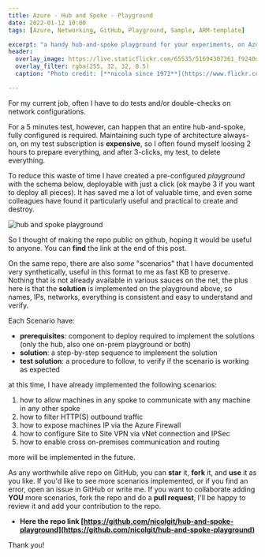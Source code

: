 ```yaml
---
title: Azure - Hub and Spoke - Playground
date: 2022-01-12 10:00
tags: [Azure, Networking, GitHub, Playground, Sample, ARM-template]

excerpt: "a handy hub-and-spoke playground for your experiments, on Azure."
header:
  overlay_image: https://live.staticflickr.com/65535/51694307361_f9240dfb59_k.jpg
  overlay_filter: rgba(255, 32, 32, 0.5)
  caption: "Photo credit: [**nicola since 1972**](https://www.flickr.com/photos/15216811@N06/51694307361)"

---
```


For my current job, often I have to do tests and/or double-checks on network configurations.

For a 5 minutes test, however, can happen that an entire hub-and-spoke, fully configured is required. Maintaining such type of architecture always-on, on my test subscription is **expensive**, so I often found myself loosing 2 hours to prepare everything, and after 3-clicks, my test, to delete everything.

To reduce this waste of time I have created a pre-configured _playground_  with the schema below, deployable with just a click (ok maybe 3 if you want to deploy all pieces). It has saved me a lot of valuable time, and even some colleagues have found it particularly useful and practical to create and destroy.

![hub and spoke playground](https://raw.githubusercontent.com/nicolgit/hub-and-spoke-playground/main/images/architecture.png)

So I thought of making the repo public on github, hoping it would be useful to anyone. You can **find** the link at the end of this post.

On the same repo, there are also _some_ "scenarios" that I have documented very synthetically, useful in this format to me as fast KB to preserve. Nothing that is not already available in various sauces on the net, the plus here is that the **solution** is implemented on the playground above, so names, IPs, networks, everything is consistent and easy to understand and verify.

Each Scenario have:
* **prerequisites**: component to deploy required to implement the solutions (only the hub, also one on-prem playground or both)
* **solution**: a step-by-step sequence to implement the solution
* **test solution**: a procedure to follow, to verify if the scenario is working as expected

at this time, I have already implemented the following scenarios:
1. how to allow machines in any spoke to communicate with any machine in any other spoke
2. how to filter HTTP(S) outbound traffic 
3. how to expose machines IP via the Azure Firewall
4. how to configure Site to Site VPN via vNet connection and IPSec
5. how to enable cross on-premises communication and routing

more will be implemented in the future.

As any worthwhile alive repo on GitHub, you can **star** it, **fork** it, and **use** it as you like. If you'd like to see more scenarios implemented, or if you find an error, open an issue in GitHub or write me. If you want to collaborate adding **YOU** more scenarios, fork the repo and do a **pull request**, I'll be happy to review it and add your contribution to the repo.

* **Here the repo link [https://github.com/nicolgit/hub-and-spoke-playground](https://github.com/nicolgit/hub-and-spoke-playground)**

Thank you!
